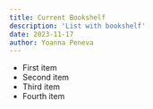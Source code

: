 ```yaml
---
title: Current Bookshelf
description: 'List with bookshelf'
date: 2023-11-17
author: Yoanna Peneva
---
```



<ul>
  <li>First item</li>
  <li>Second item</li>
  <li>Third item</li>
  <li>Fourth item</li>
</ul>	
